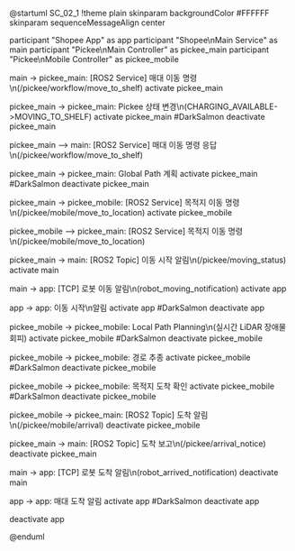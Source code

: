 @startuml SC_02_1
!theme plain
skinparam backgroundColor #FFFFFF
skinparam sequenceMessageAlign center

participant "Shopee App" as app
participant "Shopee\nMain Service" as main
participant "Pickee\nMain Controller" as pickee_main
participant "Pickee\nMobile Controller" as pickee_mobile

main -> pickee_main: [ROS2 Service] 매대 이동 명령\n(/pickee/workflow/move_to_shelf)
activate pickee_main

pickee_main -> pickee_main: Pickee 상태 변경\n(CHARGING_AVAILABLE->MOVING_TO_SHELF)
activate pickee_main #DarkSalmon
deactivate pickee_main

pickee_main --> main: [ROS2 Service] 매대 이동 명령 응답\n(/pickee/workflow/move_to_shelf)

pickee_main -> pickee_main: Global Path 계획
activate pickee_main #DarkSalmon
deactivate pickee_main

pickee_main -> pickee_mobile: [ROS2 Service] 목적지 이동 명령\n(/pickee/mobile/move_to_location)
activate pickee_mobile

pickee_mobile --> pickee_main: [ROS2 Service] 목적지 이동 명령\n(/pickee/mobile/move_to_location)

pickee_main -> main: [ROS2 Topic] 이동 시작 알림\n(/pickee/moving_status)
activate main

main -> app: [TCP] 로봇 이동 알림\n(robot_moving_notification)
activate app

app -> app: 이동 시작\n알림
activate app #DarkSalmon
deactivate app

pickee_mobile -> pickee_mobile: Local Path Planning\n(실시간 LiDAR 장애물 회피)
activate pickee_mobile #DarkSalmon
deactivate pickee_mobile

pickee_mobile -> pickee_mobile: 경로 추종
activate pickee_mobile #DarkSalmon
deactivate pickee_mobile

pickee_mobile -> pickee_mobile: 목적지 도착 확인
activate pickee_mobile #DarkSalmon
deactivate pickee_mobile

pickee_mobile -> pickee_main: [ROS2 Topic] 도착 알림\n(/pickee/mobile/arrival)
deactivate pickee_mobile

pickee_main -> main: [ROS2 Topic] 도착 보고\n(/pickee/arrival_notice)
deactivate pickee_main

main -> app: [TCP] 로봇 도착 알림\n(robot_arrived_notification)
deactivate main

app -> app: 매대 도착 알림
activate app #DarkSalmon
deactivate app

deactivate app

@enduml
